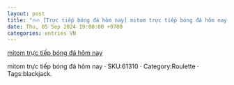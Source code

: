 ```yaml
---
layout: post
title: "🔥🔥 [Trực tiếp bóng đá hôm nay] mitom trực tiếp bóng đá hôm nay"
date: Thu, 05 Sep 2024 19:00:00 +0700
categories: entries VN
---
```

[mitom trực tiếp bóng đá hôm nay](https://www.ntu.edu.vn/szmet/yqrigfv.shtml?p168.shtm)

mitom trực tiếp bóng đá hôm nay · SKU:61310 · Category:Roulette · Tags:blackjack.

